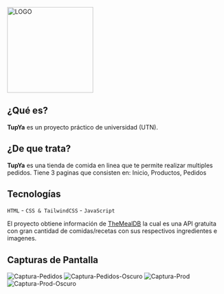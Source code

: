 <img src="https://facyndev.github.io/tupya/assets/images/LogoTUP.webp" alt="LOGO" width="200" height="200">

## ¿Qué es?

**TupYa** es un proyecto práctico de universidad (UTN). 

## ¿De que trata?

**TupYa** es una tienda de comida en linea que te permite realizar multiples pedidos.
Tiene 3 paginas que consisten en: Inicio, Productos, Pedidos

## Tecnologías

`HTML` - `CSS & TailwindCSS` - `JavaScript`

El proyecto obtiene información de [TheMealDB](https://www.themealdb.com) la cual es una API gratuita con gran cantidad de comidas/recetas con sus respectivos ingredientes e imagenes.

## Capturas de Pantalla

<img src="https://i.ibb.co/N6jf2TWy/Captura-Pedidos.png" alt="Captura-Pedidos" border="0">
<img src="https://i.ibb.co/xqgP3mH6/Captura-Pedidos-Oscuro.png" alt="Captura-Pedidos-Oscuro" border="0">
<img src="https://i.ibb.co/qF4WY8Kg/Captura-Prod.png" alt="Captura-Prod" border="0">
<img src="https://i.ibb.co/svj5Ng4X/Captura-Prod-Oscuro.png" alt="Captura-Prod-Oscuro" border="0">

